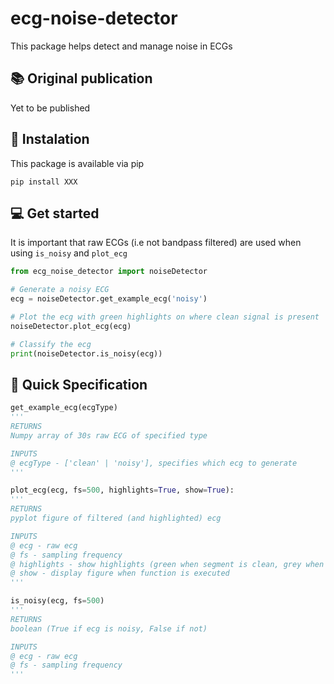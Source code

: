 # ecg-noise-detector

This package helps detect and manage noise in ECGs

## 📚 Original publication

Yet to be published

## 🔧 Instalation

This package is available via pip
```
pip install XXX
```

## 💻 Get started

It is important that raw ECGs (i.e not bandpass filtered) are used when using `is_noisy` and `plot_ecg`

```python
from ecg_noise_detector import noiseDetector

# Generate a noisy ECG
ecg = noiseDetector.get_example_ecg('noisy')

# Plot the ecg with green highlights on where clean signal is present
noiseDetector.plot_ecg(ecg)

# Classify the ecg
print(noiseDetector.is_noisy(ecg))

```

## 📒 Quick Specification

```python
get_example_ecg(ecgType)
'''
RETURNS 
Numpy array of 30s raw ECG of specified type

INPUTS
@ ecgType - ['clean' | 'noisy'], specifies which ecg to generate
'''

plot_ecg(ecg, fs=500, highlights=True, show=True):
'''
RETURNS 
pyplot figure of filtered (and highlighted) ecg

INPUTS
@ ecg - raw ecg
@ fs - sampling frequency
@ highlights - show highlights (green when segment is clean, grey when noisy)
@ show - display figure when function is executed
'''

is_noisy(ecg, fs=500)
'''
RETURNS 
boolean (True if ecg is noisy, False if not)

INPUTS
@ ecg - raw ecg
@ fs - sampling frequency
'''

```



